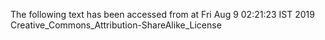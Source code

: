 The following text has been accessed from at Fri Aug 9 02:21:23 IST 2019
Creative_Commons_Attribution-ShareAlike_License
